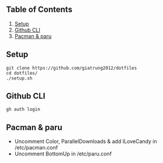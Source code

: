 ## Table of Contents
1. [Setup](#setup)
2. [Github CLI](#github-cli)
3. [Pacman & paru](#pacman-and-paru)

## Setup
```shell
git clone https://github.com/giatrung2012/dotfiles
cd dotfiles/
./setup.sh
```

## Github CLI
```shell
gh auth login
```

## Pacman & paru
- Uncomment Color, ParallelDownloads & add ILoveCandy in /etc/pacman.conf
- Uncomment BottomUp in /etc/paru.conf


